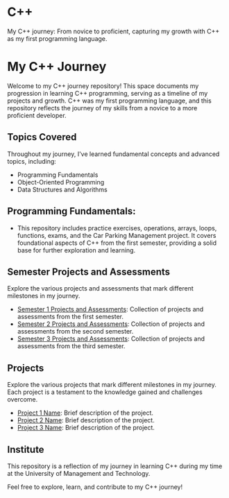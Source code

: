 # C++
My C++ journey: From novice to proficient, capturing my growth with C++ as my first programming language.

# My C++ Journey

Welcome to my C++ journey repository! This space documents my progression in learning C++ programming, serving as a timeline of my projects and growth. C++ was my first programming language, and this repository reflects the journey of my skills from a novice to a more proficient developer.

## Topics Covered
Throughout my journey, I've learned fundamental concepts and advanced topics, including:
- Programming Fundamentals
- Object-Oriented Programming
- Data Structures and Algorithms

## Programming Fundamentals:
- This repository includes practice exercises, operations, arrays, loops, functions, exams, and the Car Parking Management project. It covers foundational aspects of C++ from the first semester, providing a solid base for further exploration and learning.


## Semester Projects and Assessments
Explore the various projects and assessments that mark different milestones in my journey.
- [Semester 1 Projects and Assessments](link-to-semester1): Collection of projects and assessments from the first semester.
- [Semester 2 Projects and Assessments](link-to-semester2): Collection of projects and assessments from the second semester.
- [Semester 3 Projects and Assessments](link-to-semester3): Collection of projects and assessments from the third semester.


## Projects
Explore the various projects that mark different milestones in my journey. Each project is a testament to the knowledge gained and challenges overcome.

- [Project 1 Name](link-to-project1): Brief description of the project.
- [Project 2 Name](link-to-project2): Brief description of the project.
- [Project 3 Name](link-to-project3): Brief description of the project.

## Institute
This repository is a reflection of my journey in learning C++ during my time at the University of Management and Technology.

Feel free to explore, learn, and contribute to my C++ journey!
